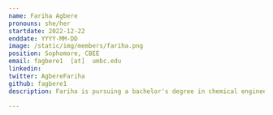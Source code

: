 ```yaml
---
name: Fariha Agbere
pronouns: she/her
startdate: 2022-12-22
enddate: YYYY-MM-DD
image: /static/img/members/fariha.png
position: Sophomore, CBEE
email: fagbere1  [at]  umbc.edu
linkedin: 
twitter: AgbereFariha
github: fagbere1
description: Fariha is pursuing a bachelor's degree in chemical engineering. She values the opportunity to meet people with similar interests or those with different perspectives. She finds meeting new people and being expose to diverse things academically is the way to finding what we are passionate about. In her free time, she enjoys hiking, TV shows (mostly anime) or drawing. 

---
```

